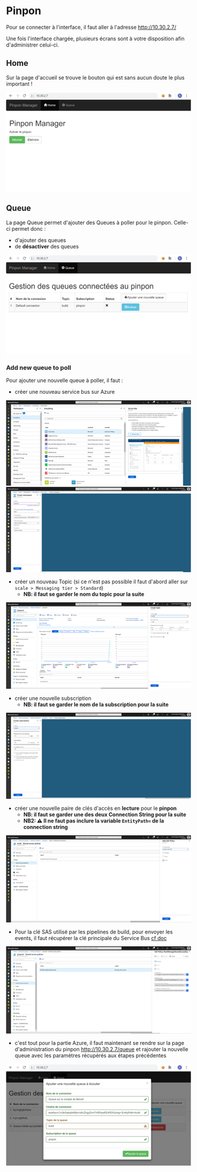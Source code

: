 # Pinpon

Pour se connecter à l'interface, il faut aller à l'adresse <http://10.30.2.7/>

Une fois l'interface chargée, plusieurs écrans sont à votre disposition afin d'administrer celui-ci.

## Home

Sur la page d'accueil se trouve le bouton qui est sans aucun doute le plus important !

![Queues pages](./images/pinpon-front-home.png)

## Queue

La page Queue permet d'ajouter des Queues à poller pour le pinpon. Celle-ci permet donc :

- d'ajouter des queues
- de **désactiver** des queues

![Queues pages](./images/pinpon-front-queue.png)

### Add new queue to poll

Pour ajouter une nouvelle queue à poller, il faut :

- créer une nouveau service bus sur Azure

![Create a new Service bus](./images/azure-service_bus-creation.png)
![Create a new Service bus #2](./images/azure-service_bus-creation2.png)

- créer un nouveau Topic (si ce n'est pas possible il faut d'abord aller sur `scale > Messaging tier > Standard`)
  - **NB: il faut se garder le nom du topic pour la suite**

![Create a new Topic](./images/azure-service_bus-topic_creation.png)

- créer une nouvelle subscription
  - **NB: il faut se garder le nom de la subscription pour la suite**

![Create a new subscription](./images/azure-service_bus-subscription_creation.png)

- créer une nouvelle paire de clés d'accès en **lecture** pour le **pinpon**
  - **NB: il faut se garder une des deux Connection String pour la suite**
  - **NB2: ⚠ Il ne faut pas inclure la variable `EntityPath=` de la connection string**

![Create a new subscription](./images/azure-service_bus-share_key_creation.png)

- Pour la clé SAS utilisé par les pipelines de build, pour envoyer les events, il faut récupérer la clé principale du Service Bus [cf doc](./VSTS.md)

![Retrieve Write Access Key](./images/azure-service_bus-share_key_for_VSTS.png)

- c'est tout pour la partie Azure, il faut maintenant se rendre sur la page d'administration du pinpon <http://10.30.2.7/queue> et rajouter la nouvelle queue avec les paramètres récupérés aux étapes précédentes

![Add a queue](./images/pinpon-front-add_queue.png)
